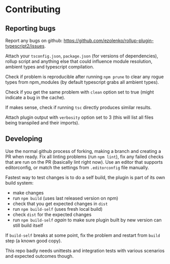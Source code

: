 # Contributing

## Reporting bugs

Report any bugs on github: <https://github.com/ezolenko/rollup-plugin-typescript2/issues>.

Attach your `tsconfig.json`, `package.json` (for versions of dependencies), rollup script and anything else that could influence module resolution, ambient types and typescript compilation.

Check if problem is reproducible after running `npm prune` to clear any rogue types from npm_modules (by default typescript grabs all ambient types).

Check if you get the same problem with `clean` option set to true (might indicate a bug in the cache).

If makes sense, check if running `tsc` directly produces similar results.

Attach plugin output with `verbosity` option set to 3 (this will list all files being transpiled and their imports).

## Developing

Use the normal github process of forking, making a branch and creating a PR when ready. Fix all linting problems (run `npm lint`), fix any failed checks that are run on the PR (basically lint right now). Use an editor that supports editorconfig, or match the settings from `.editorconfig` file manually.

Fastest way to test changes is to do a self build, the plugin is part of its own build system:
- make changes
- run `npm build` (uses last released version on npm)
- check that you get expected changes in `dist`
- run `npm build-self` (uses fresh local build)
- check `dist` for the expected changes
- run `npm build-self` _again_ to make sure plugin built by new version can still build itself

If `build-self` breaks at some point, fix the problem and restart from `build` step (a known good copy).

This repo badly needs unittests and integration tests with various scenarios and expected outcomes though.

